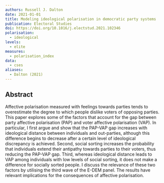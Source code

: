 ```yaml
---
authors: Russell J. Dalton
date: 2021-01-01
title: Modeling ideological polarisation in democratic party systems
publication: Electoral Studies
doi: https://doi.org/10.1016/j.electstud.2021.102346
polarisation:
  - ideological
levels:
  - elite
measures:
  - polarisation_index
data:
  - cses
aliases:
  - Dalton (2021)
---
```

## Abstract
Affective polarisation measured with feelings towards parties tends to overestimate the degree to which people dislike voters of opposing parties. This paper explores some of the factors that account for the gap between party affective polarisation (PAP) and voter affective polarisation (VAP). In particular, I first argue and show that the PAP-VAP gap increases with ideological distance between individuals and out-parties, although this difference begins to decrease after a certain level of ideological discrepancy is achieved. Second, social sorting increases the probability that individuals extend their antipathy towards parties to their voters, thus reducing the PAP-VAP gap. Third, whereas ideological distance leads to VAP among individuals with low levels of social sorting, it does not make a difference for socially sorted people. I discuss the relevance of these two factors by utilising the third wave of the E-DEM panel. The results have relevant implications for the consequences of affective polarisation.